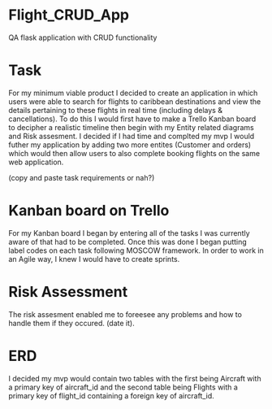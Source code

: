 # Flight_CRUD_App
QA flask application with CRUD functionality

# Task
For my minimum viable product I decided to create an application in which users were able to search for flights to caribbean destinations and view the details pertaining to these flights in real time (including delays & cancellations). To do this I would first have to make a Trello Kanban board to decipher a realistic timeline then begin with my Entity related diagrams and  Risk assesment. I decided if I had time and complted my mvp I would futher my application by adding two more entites (Customer and orders) which would then allow users to also complete booking flights on the same web application.

(copy and paste task requirements or nah?)

# Kanban board on Trello

For my Kanban board I began by entering all of the tasks I was currently aware of that had to be completed. Once this was done I began putting label codes on each task following MOSCOW framework. In order to work in an Agile way, I knew I would have to create sprints.



# Risk Assessment

The risk assesment enabled me to foreesee any problems and how to handle them if they occured.
(date it). 


# ERD

I decided my mvp would contain two tables with the first being Aircraft with a primary key of aircraft_id and the second table being Flights with a primary key of flight_id containing a foreign key of aircraft_id.
